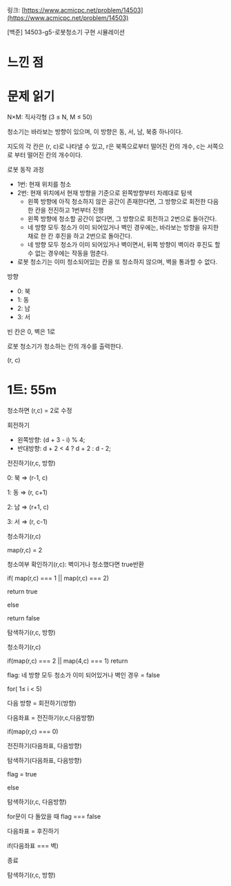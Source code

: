 링크: [https://www.acmicpc.net/problem/14503](https://www.acmicpc.net/problem/14503)

[백준] 14503-g5-로봇청소기 구현 시뮬레이션

# 느낀 점

# 문제 읽기

N×M: 직사각형 (3 ≤ N, M ≤ 50)

청소기는 바라보는 방향이 있으며, 이 방향은 동, 서, 남, 북중 하나이다.

지도의 각 칸은 (r, c)로 나타낼 수 있고, r은 북쪽으로부터 떨어진 칸의 개수, c는 서쪽으로 부터 떨어진 칸의 개수이다.

로봇 동작 과정

- 1번: 현재 위치를 청소
- 2번: 현재 위치에서 현재 방향을 기준으로 왼쪽방향부터 차례대로 탐색
  - 왼쪽 방향에 아직 청소하지 않은 공간이 존재한다면, 그 방향으로 회전한 다음 한 칸을 전진하고 1번부터 진행
  - 왼쪽 방향에 청소할 공간이 없다면, 그 방향으로 회전하고 2번으로 돌아간다.
  - 네 방향 모두 청소가 이미 되어있거나 벽인 경우에는, 바라보는 방향을 유지한 채로 한 칸 후진을 하고 2번으로 돌아간다.
  - 네 방향 모두 청소가 이미 되어있거나 벽이면서, 뒤쪽 방향이 벽이라 후진도 할 수 없는 경우에는 작동을 멈춘다.
- 로봇 청소기는 이미 청소되어있는 칸을 또 청소하지 않으며, 벽을 통과할 수 없다.

방향

- 0: 북
- 1: 동
- 2: 남
- 3: 서

빈 칸은 0, 벽은 1로

로봇 청소기가 청소하는 칸의 개수를 출력한다.

(r, c)

# 1트: 55m

청소하면 (r,c) = 2로 수정

회전하기

- 왼쪽방향: (d + 3 - i) % 4;
- 반대방향: d + 2 < 4 ? d + 2 : d - 2;

전진하기(r,c, 방향)

0: 북 ⇒ (r-1, c)

1: 동 ⇒ (r, c+1)

2: 남 ⇒ (r+1, c)

3: 서 ⇒ (r, c-1)

청소하기(r,c)

map(r,c) = 2

청소여부 확인하기(r,c): 벽이거나 청소했다면 true반환

if( map(r,c) === 1 || map(r,c) === 2)

return true

else

return false

탐색하기(r,c, 방향)

청소하기(r,c)

if(map(r,c) === 2 || map(4,c) === 1) return

flag: 네 방향 모두 청소가 이미 되어있거나 벽인 경우 = false

for( 1≤ i < 5)

다음 방향 = 회전하기(방향)

다음좌표 = 전진하기(r,c,다음방향)

if(map(r,c) === 0)

전진하기(다음좌표, 다음방향)

탐색하기(다음좌표, 다음방향)

flag = true

else

탐색하기(r,c, 다음방향)

for문이 다 돌았을 때 flag === false

다음좌표 = 후진하기

if(다음좌표 === 벽)

종료

탐색하기(r,c, 방향)
